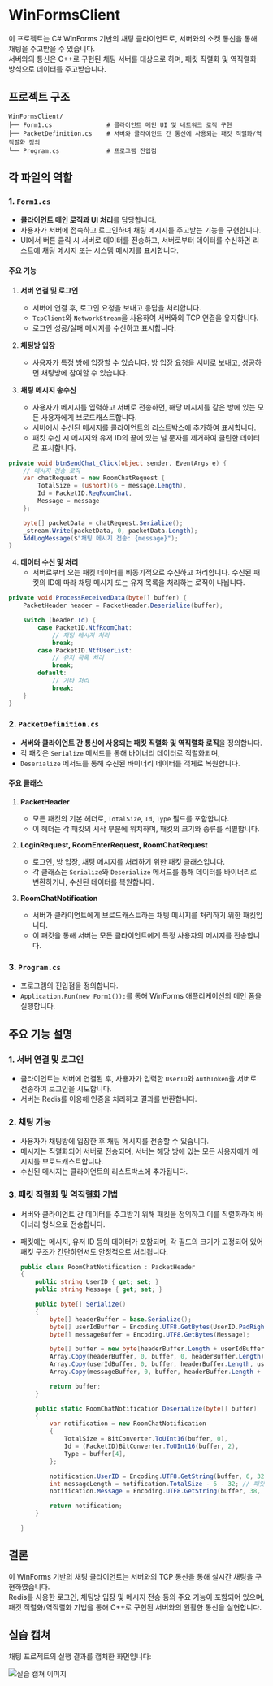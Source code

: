 # WinFormsClient

이 프로젝트는 C# WinForms 기반의 채팅 클라이언트로, 서버와의 소켓 통신을 통해 채팅을 주고받을 수 있습니다. <br>
서버와의 통신은 C++로 구현된 채팅 서버를 대상으로 하며, 패킷 직렬화 및 역직렬화 방식으로 데이터를 주고받습니다.

## 프로젝트 구조

```
WinFormsClient/
├── Form1.cs               # 클라이언트 메인 UI 및 네트워크 로직 구현
├── PacketDefinition.cs    # 서버와 클라이언트 간 통신에 사용되는 패킷 직렬화/역직렬화 정의
└── Program.cs             # 프로그램 진입점
```

## 각 파일의 역할

### 1. `Form1.cs`
- **클라이언트 메인 로직과 UI 처리**를 담당합니다.
- 사용자가 서버에 접속하고 로그인하며 채팅 메시지를 주고받는 기능을 구현합니다.
- UI에서 버튼 클릭 시 서버로 데이터를 전송하고, 서버로부터 데이터를 수신하면 리스트에 채팅 메시지 또는 시스템 메시지를 표시합니다.

#### 주요 기능
1. **서버 연결 및 로그인**
   - 서버에 연결 후, 로그인 요청을 보내고 응답을 처리합니다.
   - `TcpClient`와 `NetworkStream`을 사용하여 서버와의 TCP 연결을 유지합니다.
   - 로그인 성공/실패 메시지를 수신하고 표시합니다.

2. **채팅방 입장**
   - 사용자가 특정 방에 입장할 수 있습니다. 방 입장 요청을 서버로 보내고, 성공하면 채팅방에 참여할 수 있습니다.

3. **채팅 메시지 송수신**
   - 사용자가 메시지를 입력하고 서버로 전송하면, 해당 메시지를 같은 방에 있는 모든 사용자에게 브로드캐스트합니다.
   - 서버에서 수신된 메시지를 클라이언트의 리스트박스에 추가하여 표시합니다.
   - 패킷 수신 시 메시지와 유저 ID의 끝에 있는 널 문자를 제거하여 클린한 데이터로 표시합니다.

```csharp
private void btnSendChat_Click(object sender, EventArgs e) {
    // 메시지 전송 로직
    var chatRequest = new RoomChatRequest {
        TotalSize = (ushort)(6 + message.Length),
        Id = PacketID.ReqRoomChat,
        Message = message
    };

    byte[] packetData = chatRequest.Serialize();
    _stream.Write(packetData, 0, packetData.Length);
    AddLogMessage($"채팅 메시지 전송: {message}");
}
```

4. **데이터 수신 및 처리**
   - 서버로부터 오는 패킷 데이터를 비동기적으로 수신하고 처리합니다. 수신된 패킷의 ID에 따라 채팅 메시지 또는 유저 목록을 처리하는 로직이 나뉩니다.

```csharp
private void ProcessReceivedData(byte[] buffer) {
    PacketHeader header = PacketHeader.Deserialize(buffer);

    switch (header.Id) {
        case PacketID.NtfRoomChat:
            // 채팅 메시지 처리
            break;
        case PacketID.NtfUserList:
            // 유저 목록 처리
            break;
        default:
            // 기타 처리
            break;
    }
}
```

### 2. `PacketDefinition.cs`
- **서버와 클라이언트 간 통신에 사용되는 패킷 직렬화 및 역직렬화 로직**을 정의합니다.  
- 각 패킷은 `Serialize` 메서드를 통해 바이너리 데이터로 직렬화되며,
- `Deserialize` 메서드를 통해 수신된 바이너리 데이터를 객체로 복원합니다.

#### 주요 클래스
1. **PacketHeader**
   - 모든 패킷의 기본 헤더로, `TotalSize`, `Id`, `Type` 필드를 포함합니다.
   - 이 헤더는 각 패킷의 시작 부분에 위치하며, 패킷의 크기와 종류를 식별합니다.

2. **LoginRequest, RoomEnterRequest, RoomChatRequest**
   - 로그인, 방 입장, 채팅 메시지를 처리하기 위한 패킷 클래스입니다.
   - 각 클래스는 `Serialize`와 `Deserialize` 메서드를 통해 데이터를 바이너리로 변환하거나, 수신된 데이터를 복원합니다.

3. **RoomChatNotification**
   - 서버가 클라이언트에게 브로드캐스트하는 채팅 메시지를 처리하기 위한 패킷입니다.
   - 이 패킷을 통해 서버는 모든 클라이언트에게 특정 사용자의 메시지를 전송합니다.


### 3. `Program.cs`
- 프로그램의 진입점을 정의합니다.
- `Application.Run(new Form1());`를 통해 WinForms 애플리케이션의 메인 폼을 실행합니다.

## 주요 기능 설명

### 1. 서버 연결 및 로그인
- 클라이언트는 서버에 연결된 후, 사용자가 입력한 `UserID`와 `AuthToken`을 서버로 전송하여 로그인을 시도합니다. 
- 서버는 Redis를 이용해 인증을 처리하고 결과를 반환합니다.

### 2. 채팅 기능
- 사용자가 채팅방에 입장한 후 채팅 메시지를 전송할 수 있습니다. 
- 메시지는 직렬화되어 서버로 전송되며, 서버는 해당 방에 있는 모든 사용자에게 메시지를 브로드캐스트합니다. 
- 수신된 메시지는 클라이언트의 리스트박스에 추가됩니다.

### 3. 패킷 직렬화 및 역직렬화 기법
- 서버와 클라이언트 간 데이터를 주고받기 위해 패킷을 정의하고 이를 직렬화하여 바이너리 형식으로 전송합니다.
- 패킷에는 메시지, 유저 ID 등의 데이터가 포함되며, 각 필드의 크기가 고정되어 있어 패킷 구조가 간단하면서도 안정적으로 처리됩니다.

  ```csharp
  public class RoomChatNotification : PacketHeader
  {
      public string UserID { get; set; }
      public string Message { get; set; }
  
      public byte[] Serialize()
      {
          byte[] headerBuffer = base.Serialize();
          byte[] userIdBuffer = Encoding.UTF8.GetBytes(UserID.PadRight(32, '\0'));
          byte[] messageBuffer = Encoding.UTF8.GetBytes(Message);
  
          byte[] buffer = new byte[headerBuffer.Length + userIdBuffer.Length + messageBuffer.Length];
          Array.Copy(headerBuffer, 0, buffer, 0, headerBuffer.Length);
          Array.Copy(userIdBuffer, 0, buffer, headerBuffer.Length, userIdBuffer.Length);
          Array.Copy(messageBuffer, 0, buffer, headerBuffer.Length + userIdBuffer.Length, messageBuffer.Length);
  
          return buffer;
      }
  
      public static RoomChatNotification Deserialize(byte[] buffer)
      {
          var notification = new RoomChatNotification
          {
              TotalSize = BitConverter.ToUInt16(buffer, 0),
              Id = (PacketID)BitConverter.ToUInt16(buffer, 2),
              Type = buffer[4],
          };
  
          notification.UserID = Encoding.UTF8.GetString(buffer, 6, 32).TrimEnd('\0');
          int messageLength = notification.TotalSize - 6 - 32; // 패킷 크기에서 헤더와 UserID 크기를 뺀 값이 메시지 크기
          notification.Message = Encoding.UTF8.GetString(buffer, 38, messageLength).TrimEnd('\0');
  
          return notification;
      }
  
  }
  ```

## 결론
이 WinForms 기반의 채팅 클라이언트는 서버와의 TCP 통신을 통해 실시간 채팅을 구현하였습니다. <br>
Redis를 사용한 로그인, 채팅방 입장 및 메시지 전송 등의 주요 기능이 포함되어 있으며, <br>
패킷 직렬화/역직렬화 기법을 통해 C++로 구현된 서버와의 원활한 통신을 실현합니다. <br>



## 실습 캡쳐

채팅 프로젝트의 실행 결과를 캡처한 화면입니다:

![실습 캡쳐 이미지](../Document/img/ChatServerExample.PNG) 
